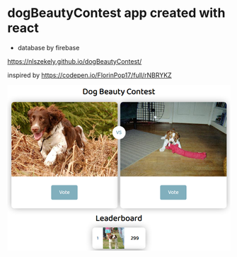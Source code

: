 # dogBeautyContest app created with react
- database by firebase

https://nlszekely.github.io/dogBeautyContest/

inspired by https://codepen.io/FlorinPop17/full/rNBRYKZ

![Demo-Img](demo.PNG)


